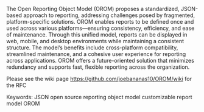The Open Reporting Object Model (OROM) proposes a standardized, JSON-based approach to reporting, addressing challenges posed by fragmented, platform-specific solutions. OROM enables reports to be defined once and used across various platforms—ensuring consistency, efficiency, and ease of maintenance. Through this unified model, reports can be displayed in web, mobile, and desktop environments while maintaining a consistent structure. The model’s benefits include cross-platform compatibility, streamlined maintenance, and a cohesive user experience for reporting across applications. OROM offers a future-oriented solution that minimizes redundancy and supports fast, flexible reporting across the organization.

Please see the wiki page https://github.com/joebananas10/OROM/wiki for the RFC

Keywords:
JSON
open source
reporting
object model
customizable report model
OROM
